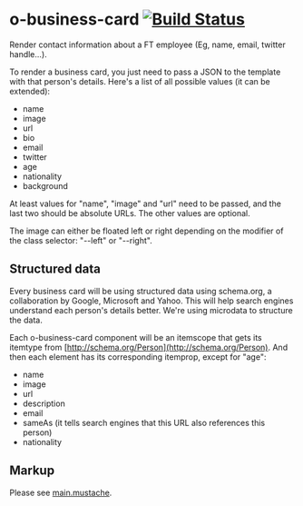 # o-business-card [![Build Status](https://travis-ci.org/Financial-Times/o-business-card.svg?branch=master)](https://travis-ci.org/Financial-Times/o-business-card)

Render contact information about a FT employee (Eg, name, email, twitter handle...).

To render a business card, you just need to pass a JSON to the template with that person's details. Here's a list of all possible values (it can be extended):

- name
- image
- url
- bio
- email
- twitter
- age
- nationality
- background

At least values for "name", "image" and "url" need to be passed, and the last two should be absolute URLs. The other values are optional.

The image can either be floated left or right depending on the modifier of the class selector: "--left" or "--right".

## Structured data

Every business card will be using structured data using schema.org, a collaboration by Google, Microsoft and Yahoo. This will help search engines understand each person's details better. We're using microdata to structure the data. 

Each o-business-card component will be an itemscope that gets its itemtype from [http://schema.org/Person](http://schema.org/Person). And then each element has its corresponding itemprop, except for "age":

- name
- image
- url
- description
- email
- sameAs (it tells search engines that this URL also references this person)
- nationality

## Markup

Please see [main.mustache](https://github.com/Financial-Times/o-business-card/blob/master/main.mustache).